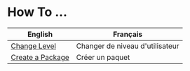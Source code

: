 How To ...
==

<table>
    <thead>
        <tr>
            <th>English</th>
            <th>Français</th>
        </tr>
    </thead>
    <tbody>
        <tr>
            <td><a href="https://github.com/iPlumb3r/KeepLink/blob/master/5_HowTo/ChangeLevel_EN.md">Change Level</a></td>
            <td>Changer de niveau d'utilisateur</td>
        </tr>
        <tr>
            <td><a href="https://github.com/iPlumb3r/KeepLink/blob/master/5_HowTo/CreateAPackage_EN.md">Create a Package</a></td>
            <td>Créer un paquet</td>
        </tr>
    </tbody>
</table>
